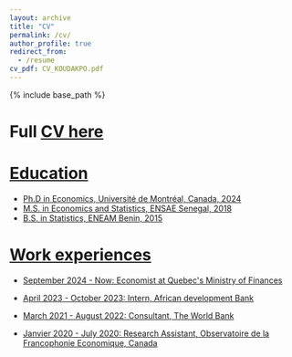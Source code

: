 ```yaml
---
layout: archive
title: "CV"
permalink: /cv/
author_profile: true
redirect_from:
  - /resume
cv_pdf: CV_KOUDAKPO.pdf
---
```


{% include base_path %}

Full <a href= "/files/CV_Mouda.pdf"> CV here
=====

Education
======
* Ph.D in Economics, Université de Montréal, Canada, 2024
* M.S. in Economics and Statistics, ENSAE Senegal, 2018
* B.S. in Statistics, ENEAM Benin, 2015

Work experiences
======
* September 2024 - Now: Economist at Quebec's Ministry of Finances 

 
* April 2023 - October 2023: Intern, African development Bank

  
* March 2021 - August 2022: Consultant, The World Bank
  

* Janvier 2020 - July 2020: Research Assistant, Observatoire de la Francophonie Economique, Canada

  
  
